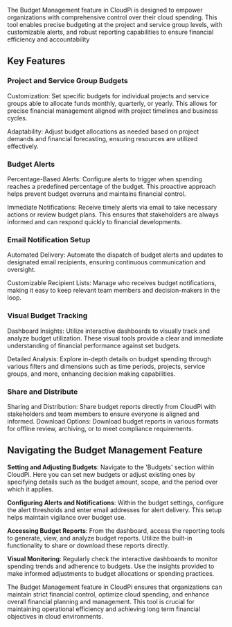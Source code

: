 The Budget Management feature in CloudPi is designed to empower organizations with 
comprehensive control over their cloud spending. This tool enables precise budgeting at the 
project and service group levels, with customizable alerts, and robust reporting capabilities 
to ensure financial efficiency and accountability

## Key Features 
### Project and Service Group Budgets               
Customization: Set specific budgets for individual projects and service groups able to 
allocate funds monthly, quarterly, or yearly. This allows for precise financial management 
aligned with project timelines and business cycles.

Adaptability: Adjust budget allocations as needed based on project demands and financial 
forecasting, ensuring resources are utilized effectively.

### Budget Alerts                                                                 
Percentage-Based Alerts: Configure alerts to trigger when spending reaches a predefined 
percentage of the budget. This proactive approach helps prevent budget overruns and 
maintains financial control.                       

Immediate Notifications: Receive timely alerts via email to take necessary actions or review 
budget plans. This ensures that stakeholders are always informed and can respond quickly 
to financial developments.

### Email Notification Setup
Automated Delivery: Automate the dispatch of budget alerts and updates to designated 
email recipients, ensuring continuous communication and oversight.

Customizable Recipient Lists: Manage who receives budget notifications, making it easy to 
keep relevant team members and decision-makers in the loop.

### Visual Budget Tracking
Dashboard Insights: Utilize interactive dashboards to visually track and analyze budget 
utilization. These visual tools provide a clear and immediate understanding of financial 
performance against set budgets.

Detailed Analysis: Explore in-depth details on budget spending through various filters and 
dimensions such as time periods, projects, service groups, and more, enhancing decision making capabilities.

### Share and Distribute
Sharing and Distribution: Share budget reports directly from CloudPi with stakeholders and 
team members to ensure everyone is aligned and informed.
Download Options: Download budget reports in various formats for offline review, 
archiving, or to meet compliance requirements.

## Navigating the Budget Management Feature

**Setting and Adjusting Budgets**: Navigate to the 'Budgets' section within CloudPi. Here you 
can set new budgets or adjust existing ones by specifying details such as the budget amount, 
scope, and the period over which it applies.

**Configuring Alerts and Notifications**: Within the budget settings, configure the alert 
thresholds and enter email addresses for alert delivery. This setup helps maintain vigilance 
over budget use.

**Accessing Budget Reports**: From the dashboard, access the reporting tools to generate, 
view, and analyze budget reports. Utilize the built-in functionality to share or download 
these reports directly.

**Visual Monitoring**: Regularly check the interactive dashboards to monitor spending trends 
and adherence to budgets. Use the insights provided to make informed adjustments to 
budget allocations or spending practices.

The Budget Management feature in CloudPi ensures that organizations can maintain strict 
financial control, optimize cloud spending, and enhance overall financial planning and 
management. This tool is crucial for maintaining operational efficiency and achieving long term financial objectives in cloud environments.

